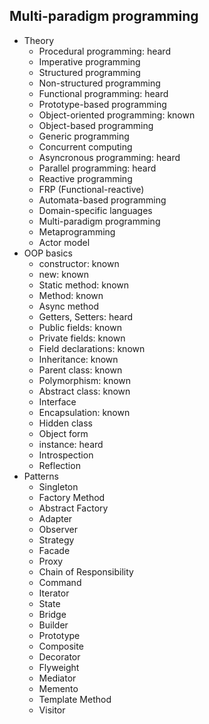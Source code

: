 ## Multi-paradigm programming

- Theory
  - Procedural programming: heard
  - Imperative programming
  - Structured programming
  - Non-structured programming
  - Functional programming: heard
  - Prototype-based programming
  - Object-oriented programming: known
  - Object-based programming
  - Generic programming
  - Concurrent computing
  - Asyncronous programming: heard
  - Parallel programming: heard
  - Reactive programming
  - FRP (Functional-reactive)
  - Automata-based programming
  - Domain-specific languages
  - Multi-paradigm programming
  - Metaprogramming
  - Actor model
- OOP basics
  - constructor: known
  - new: known
  - Static method: known
  - Method: known
  - Async method
  - Getters, Setters: heard
  - Public fields: known
  - Private fields: known
  - Field declarations: known
  - Inheritance: known
  - Parent class: known
  - Polymorphism: known
  - Abstract class: known
  - Interface
  - Encapsulation: known
  - Hidden class
  - Object form
  - instance: heard
  - Introspection
  - Reflection
- Patterns
  - Singleton
  - Factory Method
  - Abstract Factory
  - Adapter
  - Observer
  - Strategy
  - Facade
  - Proxy
  - Chain of Responsibility
  - Command
  - Iterator
  - State
  - Bridge
  - Builder
  - Prototype
  - Composite
  - Decorator
  - Flyweight
  - Mediator
  - Memento
  - Template Method
  - Visitor
